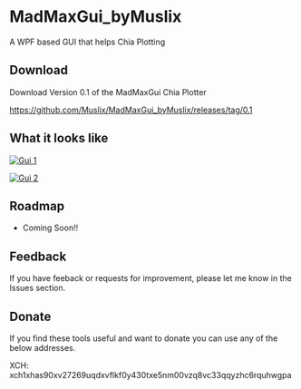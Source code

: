 # MadMaxGui_byMuslix

A WPF based GUI that helps Chia Plotting

## Download 

Download Version 0.1 of the MadMaxGui Chia Plotter

https://github.com/Muslix/MadMaxGui_byMuslix/releases/tag/0.1

## What it looks like
[![Gui 1](https://i.ibb.co/wcW8KQC/Gui1.png)](https://ibb.co/z6RCS2b)

[![Gui 2](https://i.ibb.co/bzGsM4Y/Gui2.png)](https://ibb.co/720nd3B)

## Roadmap

- Coming Soon!!

## Feedback

If you have feeback or requests for improvement, please let me know in the Issues section.

## Donate
If you find these tools useful and want to donate you can use any of the below addresses.

XCH: xch1xhas90xv27269uqdxvflkf0y430txe5nm00vzq8vc33qqyzhc6rquhwgpa
